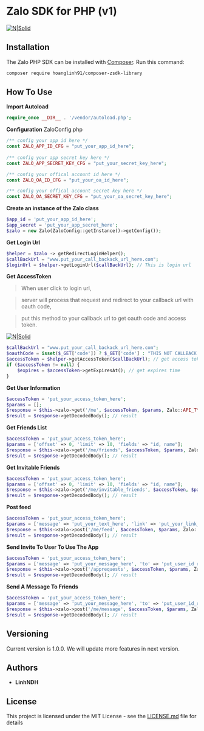 # Zalo SDK for PHP (v1)

[![N|Solid](https://developers.zalo.me/web/static/prodution/images/logo.png)](https://developers.zalo.me/)

## Installation

The Zalo PHP SDK can be installed with [Composer](https://getcomposer.org/). Run this command:

```sh
composer require hoanglinh91/composer-zsdk-library
```

## How To Use

**Import Autoload** 
```php
require_once __DIR__ . '/vendor/autoload.php';
```

**Configuration**
ZaloConfig.php
```php
/** config your app id here */
const ZALO_APP_ID_CFG = "put_your_app_id_here";
    
/** config your app secret key here */
const ZALO_APP_SECRET_KEY_CFG = "put_your_secret_key_here";

/** config your offical account id here */
const ZALO_OA_ID_CFG = "put_your_oa_id_here";

/** config your offical account secret key here */
const ZALO_OA_SECRET_KEY_CFG = "put_your_oa_secret_key_here";
```
**Create an instance of the Zalo class**
```php
$app_id = 'put_your_app_id_here';
$app_secret = 'put_your_app_secret_here';
$zalo = new Zalo(ZaloConfig::getInstance()->getConfig());
```

**Get Login Url**
```php
$helper = $zalo -> getRedirectLoginHelper();
$callBackUrl = "www.put_your_call_backack_url_here.com";
$loginUrl = $helper->getLoginUrl($callBackUrl); // This is login url
```

**Get AccessToken**
>When user click to login url,

>server will process that request and redirect to your callback url with oauth code,

>put this method to your callback url to get oauth code and access token.

[![N|Solid](http://cms.developer.zapps.vn/wp-content/uploads/2017/06/Oauth2.jpg)](https://developers.zalo.me/docs/api/social-api-4)

```php
$callBackUrl = "www.put_your_call_backack_url_here.com";
$oauthCode = isset($_GET['code']) ? $_GET['code'] : "THIS NOT CALLBACK PAGE !!!"; // get oauthoauth code from url params
$accessToken = $helper->getAccessToken($callBackUrl); // get access token
if ($accessToken != null) {
    $expires = $accessToken->getExpiresAt(); // get expires time
}
```

**Get User Information**
```php
$accessToken = 'put_your_access_token_here';
$params = [];
$response = $this->zalo->get('/me', $accessToken, $params, Zalo::API_TYPE_GRAPH);
$result = $response->getDecodedBody(); // result
```

**Get Friends List**
```php
$accessToken = 'put_your_access_token_here';
$params = ['offset' => 0, 'limit' => 10, 'fields' => "id, name"];
$response = $this->zalo->get('/me/friends', $accessToken, $params, Zalo::API_TYPE_GRAPH);
$result = $response->getDecodedBody(); // result
```

**Get Invitable Friends**
```php
$accessToken = 'put_your_access_token_here';
$params = ['offset' => 0, 'limit' => 10, 'fields' => "id, name"];
$response = $this->zalo->get('/me/invitable_friends', $accessToken, $params, Zalo::API_TYPE_GRAPH);
$result = $response->getDecodedBody(); // result
```

**Post feed**
```php
$accessToken = 'put_your_access_token_here';
$params = ['message' => 'put_your_text_here', 'link' => 'put_your_link_here'];
$response = $this->zalo->post('/me/feed', $accessToken, $params, Zalo::API_TYPE_GRAPH);
$result = $response->getDecodedBody(); // result
```

**Send Invite To User To Use The App**
```php
$accessToken = 'put_your_access_token_here';
$params = ['message' => 'put_your_message_here', 'to' => 'put_user_id_receive_here'];
$response = $this->zalo->post('/apprequests', $accessToken, $params, Zalo::API_TYPE_GRAPH);
$result = $response->getDecodedBody(); // result
```

**Send A Message To Friends**
```php
$accessToken = 'put_your_access_token_here';
$params = ['message' => 'put_your_message_here', 'to' => 'put_user_id_receive_here', 'link' => 'put_your_link_here'];
$response = $this->zalo->post('/me/message', $accessToken, $params, Zalo::API_TYPE_GRAPH);
$result = $response->getDecodedBody(); // result
```

## Versioning

Current version is 1.0.0. We will update more features in next version.

## Authors

* **LinhNDH** 

## License

This project is licensed under the MIT License - see the [LICENSE.md](LICENSE.md) file for details

